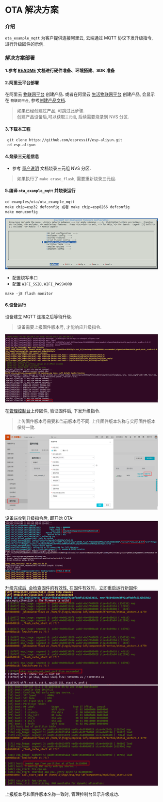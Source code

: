 # OTA 解决方案

### 介绍
`ota_example_mqtt` 为客户提供连接阿里云, 云端通过 MQTT 协议下发升级指令, 进行升级固件的示例.

### 解决方案部署
#### 1.参考 [README](../../../README.md) 文档进行硬件准备、环境搭建、SDK 准备

#### 2.阿里云平台部署
在阿里云 [物联网平台](https://iot.console.aliyun.com) 创建产品. 或者在阿里云 [生活物联网平台](https://living.aliyun.com/#/) 创建产品, 会显示在 `物联网平台`, 参考[创建产品文档](https://living.aliyun.com/doc#readygo.html).
> 如果已经创建过产品, 可跳过此步骤.  
> 创建产品设备后,可以获取`三元组`, 后续需要烧录到 NVS 分区.

#### 3.下载本工程
   ```
    git clone https://github.com/espressif/esp-aliyun.git
    cd esp-aliyun
   ```

#### 4.烧录三元组信息
- 参考 [量产说明](../../../config/mass_mfg/README.md) 文档烧录三元组 NVS 分区.

> 如果执行了 `make erase_flash`, 需要重新烧录三元组.

#### 5.编译 `ota_example_mqtt` 并烧录运行
```
cd examples/ota/ota_example_mqtt
make chip=esp32 defconfig 或者 make chip=esp8266 defconfig
make menuconfig
```

![](_static/p1.png)

- 配置烧写串口
- 配置 `WIFI_SSID`, `WIFI_PASSWORD`

```
make -j8 flash monitor
```

#### 6.设备运行

设备建立 MQTT 连接之后等待升级.
> 设备需要上报固件版本号, 才能响应升级指令.

![](_static/p2.png)

在[管理控制台](https://iot.console.aliyun.com/ota/list)上传固件, 验证固件后, 下发升级指令.
> 上传固件版本号需要和当前版本号不同.
> 上传固件版本名称与实际固件版本保持一致.

![](_static/p3.png)

设备端收到升级指令后, 即开始 OTA:
![](_static/p4.png)

升级完成后, 会检查固件的有效性, 在固件有效时，立即重启运行新固件:
![](_static/p5.png)
![](_static/p6.png)

上报版本号和固件版本名称一致时, 管理控制台显示升级成功.